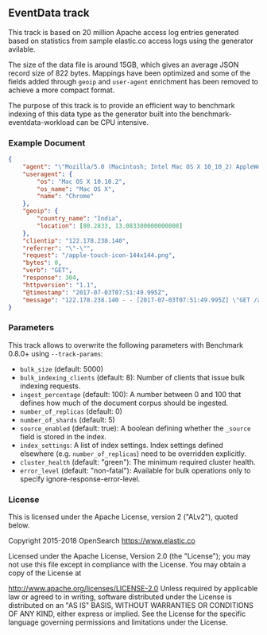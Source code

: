 ## EventData track

This track is based on 20 million Apache access log entries generated based on statistics from sample
elastic.co access logs using the generator avilable.

The size of the data file is around 15GB, which gives an average JSON record size of 822 bytes. Mappings have been optimized and some of the fields added through `geoip` and `user-agent` enrichment has been removed to achieve a more compact format.

The purpose of this track is to provide an efficient way to benchmark indexing of this data type as the generator built into the benchmark-eventdata-workload can be CPU intensive.

### Example Document

```json
{
	"agent": "\"Mozilla/5.0 (Macintosh; Intel Mac OS X 10_10_2) AppleWebKit/537.36 (KHTML, like Gecko) Chrome/48.0.2564.116 Safari/537.36\"",
	"useragent": {
		"os": "Mac OS X 10.10.2",
		"os_name": "Mac OS X",
		"name": "Chrome"
	},
	"geoip": {
		"country_name": "India",
		"location": [80.2833, 13.083300000000008]
	},
	"clientip": "122.178.238.140",
	"referrer": "\"-\"",
	"request": "/apple-touch-icon-144x144.png",
	"bytes": 0,
	"verb": "GET",
	"response": 304,
	"httpversion": "1.1",
	"@timestamp": "2017-07-03T07:51:49.995Z",
	"message": "122.178.238.140 - - [2017-07-03T07:51:49.995Z] \"GET /apple-touch-icon-144x144.png HTTP/1.1\" 304 0 \"-\" \"-\" \"Mozilla/5.0 (Macintosh; Intel Mac OS X 10_10_2) AppleWebKit/537.36 (KHTML, like Gecko) Chrome/48.0.2564.116 Safari/537.36\""
}
```

### Parameters

This track allows to overwrite the following parameters with Benchmark 0.8.0+ using `--track-params`:

* `bulk_size` (default: 5000)
* `bulk_indexing_clients` (default: 8): Number of clients that issue bulk indexing requests.
* `ingest_percentage` (default: 100): A number between 0 and 100 that defines how much of the document corpus should be ingested.
* `number_of_replicas` (default: 0)
* `number_of_shards` (default: 5)
* `source_enabled` (default: true): A boolean defining whether the `_source` field is stored in the index.
* `index_settings`: A list of index settings. Index settings defined elsewhere (e.g. `number_of_replicas`) need to be overridden explicitly.
* `cluster_health` (default: "green"): The minimum required cluster health.
* `error_level` (default: "non-fatal"): Available for bulk operations only to specify ignore-response-error-level.

### License

This is licensed under the Apache License, version 2 ("ALv2"), quoted below.

Copyright 2015-2018 OpenSearch https://www.elastic.co

Licensed under the Apache License, Version 2.0 (the "License"); you may not use this file except in compliance with the License. You may obtain a copy of the License at

http://www.apache.org/licenses/LICENSE-2.0
Unless required by applicable law or agreed to in writing, software distributed under the License is distributed on an "AS IS" BASIS, WITHOUT WARRANTIES OR CONDITIONS OF ANY KIND, either express or implied. See the License for the specific language governing permissions and limitations under the License.

